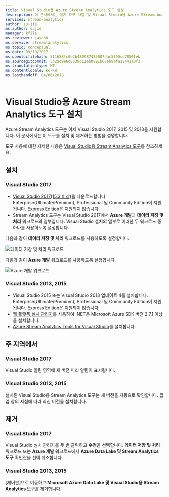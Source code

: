 ```yaml
---
title: Visual Studio용 Azure Stream Analytics 도구 설정
description: 이 문서에서는 설치 요구 사항 및 Visual Studio용 Azure Stream Analytics 도구를 설정하는 방법을 설명합니다.
services: stream-analytics
author: su-jie
ms.author: sujie
manager: kfile
ms.reviewer: jasonh
ms.service: stream-analytics
ms.topic: conceptual
ms.date: 09/19/2017
ms.openlocfilehash: 511658fc0e2b480987455007dac5f55cd7850feb
ms.sourcegitcommit: 5b2ac9e6d8539c11ab0891b686b8afa12441a8f3
ms.translationtype: HT
ms.contentlocale: ko-KR
ms.lasthandoff: 04/06/2018
---
```

# <a name="install-azure-stream-analytics-tools-for-visual-studio"></a>Visual Studio용 Azure Stream Analytics 도구 설치
Azure Stream Analytics 도구는 이제 Visual Studio 2017, 2015 및 2013을 지원합니다. 이 문서에서는 이 도구를 설치 및 제거하는 방법을 설명합니다.

도구 사용에 대한 자세한 내용은 [Visual Studio용 Stream Analytics 도구](https://docs.microsoft.com/azure/stream-analytics/stream-analytics-tools-for-visual-studio)를 참조하세요.

## <a name="install"></a>설치
### <a name="visual-studio-2017"></a>Visual Studio 2017
* [Visual Studio 2017(15.3 이상)](https://www.visualstudio.com/)을 다운로드합니다. Enterprise(Ultimate/Premium), Professional 및 Community Edition이 지원됩니다. Express Edition은 지원되지 않습니다. 
* Stream Analytics 도구는 Visual Studio 2017에서 **Azure 개발**과 **데이터 저장 및 처리** 워크로드의 일부입니다. Visual Studio 설치의 일부로 이러한 두 워크로드 중 하나를 사용하도록 설정합니다.

다음과 같이 **데이터 저장 및 처리** 워크로드를 사용하도록 설정합니다.

![데이터 저장 및 처리 워크로드](./media/stream-analytics-tools-for-vs/stream-analytics-tools-for-vs-2017-install-01.png)

다음과 같이 **Azure 개발** 워크로드를 사용하도록 설정합니다.

![Azure 개발 워크로드](./media/stream-analytics-tools-for-vs/stream-analytics-tools-for-vs-2017-install-02.png)


### <a name="visual-studio-2013-2015"></a>Visual Studio 2013, 2015
* Visual Studio 2015 또는 Visual Studio 2013 업데이트 4를 설치합니다. Enterprise(Ultimate/Premium), Professional 및 Community Edition이 지원됩니다. Express Edition은 지원되지 않습니다. 
* [웹 플랫폼 설치 관리자](http://www.microsoft.com/web/downloads/platform.aspx)를 사용하여 .NET용 Microsoft Azure SDK 버전 2.7.1 이상을 설치합니다.
* [Azure Stream Analytics Tools for Visual Studio](http://aka.ms/asatoolsvs)를 설치합니다.



## <a name="update"></a>주 지역에서

### <a name="visual-studio-2017"></a>Visual Studio 2017
Visual Studio 알림 영역에 새 버전 미리 알림이 표시됩니다. 

### <a name="visual-studio-2013-2015"></a>Visual Studio 2013, 2015
설치된 Visual Studio용 Stream Analytics 도구는 새 버전을 자동으로 확인합니다. 팝업 창의 지침에 따라 최신 버전을 설치합니다. 


## <a name="uninstall"></a>제거

### <a name="visual-studio-2017"></a>Visual Studio 2017
Visual Studio 설치 관리자를 두 번 클릭하고 **수정**을 선택합니다. **데이터 저장 및 처리** 워크로드 또는 **Azure 개발** 워크로드에서 **Azure Data Lake 및 Stream Analytics 도구** 확인란을 선택 취소합니다.

### <a name="visual-studio-2013-2015"></a>Visual Studio 2013, 2015
[제어판]으로 이동하고 **Microsoft Azure Data Lake 및 Visual Studio용 Stream Analytics 도구**를 제거합니다.





